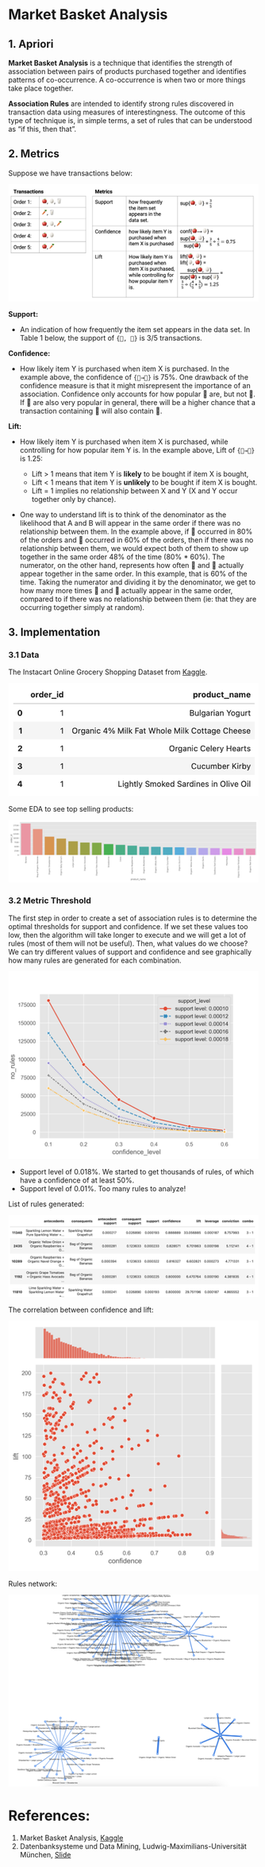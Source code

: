 # Market Basket Analysis

## 1. Apriori
**Market Basket Analysis**  is a technique that identifies the strength of association between pairs of products purchased together and 
identifies patterns of co-occurrence. A co-occurrence is when two or more things take place together.

**Association Rules** are intended to identify strong rules discovered in transaction data using measures of 
interestingness. The outcome of this type of technique is, in simple terms, a set of rules that can be understood 
as “if this, then that”.

## 2. Metrics
Suppose we have transactions below:

![figure 1](media/fig1_metrics.png)

**Support:**
- An indication of how frequently the item set appears in the data set.
  In Table 1 below, the support of `{🍎, 🥚}` is 3/5 transactions.

**Confidence:**
- How likely item Y is purchased when item X is purchased. In the example above, the
  confidence of `{🍎→🥚}` is 75%. One drawback of the confidence measure is that it might misrepresent the 
importance of an association. Confidence only accounts for how popular 🍎 are, but not 🥚. If 🥚 are also very popular 
in general, there will be a higher chance that a transaction containing 🍎 will also contain 🥚.

**Lift:**
- How likely item Y is purchased when item X is purchased, while controlling for how popular item Y is. 
In the example above, Lift of `{🍎→🥚}` is 1.25: 
  - Lift > 1 means that item Y is **likely** to be bought if item X is bought, 
  - Lift < 1 means that item Y is **unlikely** to be bought if item X is bought.
  - Lift = 1 implies no relationship between X and Y (X and Y occur together only by chance).

- One way to understand lift is to think of the denominator as the likelihood that A and B will appear in the 
same order if there was no relationship between them. In the example above, if 🍎 occurred in 80% of the orders 
and 🥚 occurred in 60% of the orders, then if there was no relationship between them, we would expect both of 
them to show up together in the same order 48% of the time (80% * 60%). The numerator, on the other hand, 
represents how often 🍎 and 🥚 actually appear together in the same order. In this example, that is 60% of 
the time. Taking the numerator and dividing it by the denominator, we get to how many more times 🍎 and 🥚 
actually appear in the same order, compared to if there was no relationship between them (ie: that they are occurring 
together simply at random).

## 3. Implementation
### 3.1 Data
The Instacart Online Grocery Shopping Dataset from [Kaggle](https://www.kaggle.com/competitions/instacart-market-basket-analysis/data).

![figure 2](media/fig2_data.png)

Some EDA to see top selling products:

![figure 3](media/fig3_top_products.png)

### 3.2 Metric Threshold
The first step in order to create a set of association rules is to determine the optimal thresholds for 
support and confidence. If we set these values too low, then the algorithm will take longer to execute and we 
will get a lot of rules (most of them will not be useful). Then, what values do we choose? We can try 
different values of support and confidence and see graphically how many rules are generated for each combination.

![figure 4](media/fig4_threshold.png)

- Support level of 0.018%. We started to get thousands of rules, of which have a confidence of at least 50%.
- Support level of 0.01%. Too many rules to analyze!

List of rules generated:

![figure 5](media/fig5_rules.png)

The correlation between confidence and lift:

![figure 6](media/fig6_correlation.png)

Rules network:

![figure 7](media/fig7_network.png)

# References:
1. Market Basket Analysis, [Kaggle](https://www.kaggle.com/code/datatheque/association-rules-mining-market-basket-analysis)
2. Datenbanksysteme und Data Mining, Ludwig-Maximilians-Universität München, [Slide](https://www.dbs.ifi.lmu.de/Lehre/KDD/SS16/skript/3_FrequentItemsetMining.pdf)
